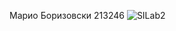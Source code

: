 Марио Боризовски 213246
![SILab2](https://github.com/MarioBorizovski/SI_2024_lab2_213246/assets/166833105/c6184a12-dbd5-4660-84ae-94472ec5db2e)

